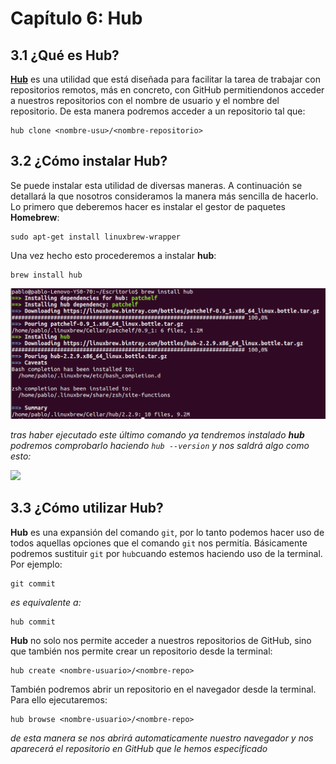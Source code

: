# Capítulo 6: Hub

## 3.1 ¿Qué es Hub?

[**Hub**](https://github.com/github/hub) es una utilidad que está diseñada para facilitar la tarea de trabajar con repositorios remotos, más en concreto, con GitHub permitiendonos acceder a nuestros repositorios con el nombre de usuario y el nombre del repositorio. De esta manera podremos acceder a un repositorio tal que:

```
hub clone <nombre-usu>/<nombre-repositorio>
```

## 3.2 ¿Cómo instalar Hub?

Se puede instalar esta utilidad de diversas maneras. A continuación se detallará la que nosotros consideramos la manera más sencilla de hacerlo. 
Lo primero que deberemos hacer es instalar el gestor de paquetes **Homebrew**:

```
sudo apt-get install linuxbrew-wrapper
```

Una vez hecho esto procederemos a instalar **hub**:

```
brew install hub
```

![](img/hub.png)  

_tras haber ejecutado este último comando ya tendremos instalado **hub**
podremos comprobarlo haciendo `hub --version` y nos saldrá algo como esto:_

![](img/hub_version.png)


## 3.3 ¿Cómo utilizar Hub?

**Hub** es una expansión del comando `git`, por lo tanto podemos hacer uso de todos aquellas opciones que el comando `git` nos permitía. Básicamente podremos sustituir `git` por `hub`cuando estemos haciendo uso de la terminal.
Por ejemplo:

```
git commit
```
_es equivalente a:_

```
hub commit
```

**Hub** no solo nos permite acceder a nuestros repositorios de GitHub, sino que también nos permite crear un repositorio desde la terminal:

```
hub create <nombre-usuario>/<nombre-repo>
```

También podremos abrir un repositorio en el navegador desde la terminal. Para ello ejecutaremos:

```
hub browse <nombre-usuario>/<nombre-repo>
```
_de esta manera se nos abrirá automaticamente nuestro navegador y nos aparecerá el repositorio en GitHub que le hemos especificado_